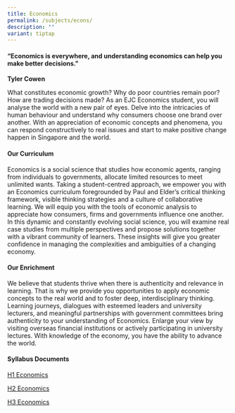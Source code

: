 ```yaml
---
title: Economics
permalink: /subjects/econs/
description: ""
variant: tiptap
---
```

<h4>“Economics is everywhere, and understanding economics can help you make better decisions."</h4>
<p><strong>Tyler Cowen</strong>
</p>
<p>What constitutes economic growth? Why do poor countries remain poor? How
are trading decisions made? As an EJC Economics student, you will analyse
the world with a new pair of eyes. Delve into the intricacies of human
behaviour and understand why consumers choose one brand over another. With
an appreciation of economic concepts and phenomena, you can respond constructively
to real issues and start to make positive change happen in Singapore and
the world.</p>
<h4><strong>Our Curriculum</strong></h4>
<p>Economics is a social science that studies how economic agents, ranging
from individuals to governments, allocate limited resources to meet unlimited
wants. Taking a student-centred approach, we empower you with an Economics
curriculum foregrounded by Paul and Elder’s critical thinking framework,
visible thinking strategies and a culture of collaborative learning. We
will equip you with the tools of economic analysis to appreciate how consumers,
firms and governments influence one another. In this dynamic and constantly
evolving social science, you will examine real case studies from multiple
perspectives and propose solutions together with a vibrant community of
learners. These insights will give you greater confidence in managing the
complexities and ambiguities of a changing economy.</p>
<h4><strong>Our Enrichment</strong></h4>
<p>We believe that students thrive when there is authenticity and relevance
in learning. That is why we provide you opportunities to apply economic
concepts to the real world and to foster deep, interdisciplinary thinking.
Learning journeys, dialogues with esteemed leaders and university lecturers,
and meaningful partnerships with government committees bring authenticity
to your understanding of Economics. Enlarge your view by visiting overseas
financial institutions or actively participating in university lectures.
With knowledge of the economy, you have the ability to advance the world.</p>
<h4><strong>Syllabus Documents</strong></h4>
<p><a href="https://www.seab.gov.sg/files/A%20Level%20Syllabus%20Sch%20Cddts/2026/8843_y26_sy.pdf" rel="noopener noreferrer nofollow" target="_blank">H1 Economics</a>
</p>
<p><a href="https://www.seab.gov.sg/files/A%20Level%20Syllabus%20Sch%20Cddts/2026/9570_y26_sy.pdf" rel="noopener noreferrer nofollow" target="_blank">H2 Economics</a>
</p>
<p><a href="https://www.seab.gov.sg/files/A%20Level%20Syllabus%20Sch%20Cddts/2026/9809_y26_sy.pdf" rel="noopener nofollow" target="_blank">H3 Economics</a>
</p>